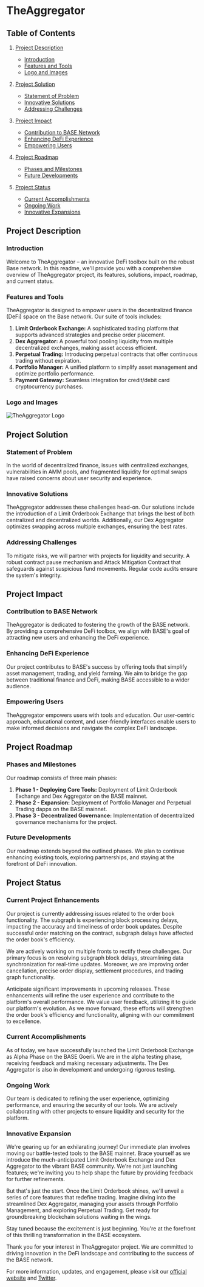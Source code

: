 # TheAggregator

## Table of Contents
1. [Project Description](#project-description)
   - [Introduction](#introduction)
   - [Features and Tools](#features-and-tools)
   - [Logo and Images](#logo-and-images)
   
2. [Project Solution](#project-solution)
   - [Statement of Problem](#statement-of-problem)
   - [Innovative Solutions](#innovative-solutions)
   - [Addressing Challenges](#addressing-challenges)
   
3. [Project Impact](#project-impact)
   - [Contribution to BASE Network](#contribution-to-base-network)
   - [Enhancing DeFi Experience](#enhancing-defi-experience)
   - [Empowering Users](#empowering-users)
   
4. [Project Roadmap](#project-roadmap)
   - [Phases and Milestones](#phases-and-milestones)
   - [Future Developments](#future-developments)
   
5. [Project Status](#project-status)
   - [Current Accomplishments](#current-accomplishments)
   - [Ongoing Work](#ongoing-work)
   - [Innovative Expansions](#innovative-expansions)

## Project Description

### Introduction
Welcome to TheAggregator – an innovative DeFi toolbox built on the robust Base network. In this readme, we'll provide you with a comprehensive overview of TheAggregator project, its features, solutions, impact, roadmap, and current status.

### Features and Tools
TheAggregator is designed to empower users in the decentralized finance (DeFi) space on the Base network. Our suite of tools includes:

1. **Limit Orderbook Exchange:** A sophisticated trading platform that supports advanced strategies and precise order placement.
2. **Dex Aggregator:** A powerful tool pooling liquidity from multiple decentralized exchanges, making asset access efficient.
3. **Perpetual Trading:** Introducing perpetual contracts that offer continuous trading without expiration.
4. **Portfolio Manager:** A unified platform to simplify asset management and optimize portfolio performance.
5. **Payment Gateway:** Seamless integration for credit/debit card cryptocurrency purchases.

### Logo and Images
![TheAggregator Logo](/images/logo.png)

## Project Solution

### Statement of Problem
In the world of decentralized finance, issues with centralized exchanges, vulnerabilities in AMM pools, and fragmented liquidity for optimal swaps have raised concerns about user security and experience.

### Innovative Solutions
TheAggregator addresses these challenges head-on. Our solutions include the introduction of a Limit Orderbook Exchange that brings the best of both centralized and decentralized worlds. Additionally, our Dex Aggregator optimizes swapping across multiple exchanges, ensuring the best rates.

### Addressing Challenges
To mitigate risks, we will partner with projects for liquidity and security. A robust contract pause mechanism and Attack Mitigation Contract that safeguards against suspicious fund movements. Regular code audits ensure the system's integrity.

## Project Impact

### Contribution to BASE Network
TheAggregator is dedicated to fostering the growth of the BASE network. By providing a comprehensive DeFi toolbox, we align with BASE's goal of attracting new users and enhancing the DeFi experience.

### Enhancing DeFi Experience
Our project contributes to BASE's success by offering tools that simplify asset management, trading, and yield farming. We aim to bridge the gap between traditional finance and DeFi, making BASE accessible to a wider audience.

### Empowering Users
TheAggregator empowers users with tools and education. Our user-centric approach, educational content, and user-friendly interfaces enable users to make informed decisions and navigate the complex DeFi landscape.

## Project Roadmap

### Phases and Milestones
Our roadmap consists of three main phases:

1. **Phase 1 - Deploying Core Tools:** Deployment of Limit Orderbook Exchange and Dex Aggregator on the BASE mainnet.
2. **Phase 2 - Expansion:** Deployment of Portfolio Manager and Perpetual Trading dapps on the BASE mainnet.
3. **Phase 3 - Decentralized Governance:** Implementation of decentralized governance mechanisms for the project.

### Future Developments
Our roadmap extends beyond the outlined phases. We plan to continue enhancing existing tools, exploring partnerships, and staying at the forefront of DeFi innovation.

## Project Status

### Current Project Enhancements

Our project is currently addressing issues related to the order book functionality. The subgraph is experiencing block processing delays, impacting the accuracy and timeliness of order book updates. Despite successful order matching on the contract, subgraph delays have affected the order book's efficiency.

We are actively working on multiple fronts to rectify these challenges. Our primary focus is on resolving subgraph block delays, streamlining data synchronization for real-time updates. Moreover, we are improving order cancellation, precise order display, settlement procedures, and trading graph functionality.

Anticipate significant improvements in upcoming releases. These enhancements will refine the user experience and contribute to the platform's overall performance. We value user feedback, utilizing it to guide our platform's evolution. As we move forward, these efforts will strengthen the order book's efficiency and functionality, aligning with our commitment to excellence.

### Current Accomplishments
As of today, we have successfully launched the Limit Orderbook Exchange as Alpha Phase on the BASE Goerli. We are in the alpha testing phase, receiving feedback and making necessary adjustments. The Dex Aggregator is also in development and undergoing rigorous testing.

### Ongoing Work
Our team is dedicated to refining the user experience, optimizing performance, and ensuring the security of our tools. We are actively collaborating with other projects to ensure liquidity and security for the platform.

### Innovative Expansion
We're gearing up for an exhilarating journey! Our immediate plan involves moving our battle-tested tools to the BASE mainnet. Brace yourself as we introduce the much-anticipated Limit Orderbook Exchange and Dex Aggregator to the vibrant BASE community. We're not just launching features; we're inviting you to help shape the future by providing feedback for further refinements.

But that's just the start. Once the Limit Orderbook shines, we'll unveil a series of core features that redefine trading. Imagine diving into the streamlined Dex Aggregator, managing your assets through Portfolio Management, and exploring Perpetual Trading. Get ready for groundbreaking blockchain solutions waiting in the wings.

Stay tuned because the excitement is just beginning. You're at the forefront of this thrilling transformation in the BASE ecosystem.

Thank you for your interest in TheAggregator project. We are committed to driving innovation in the DeFi landscape and contributing to the success of the BASE network.

For more information, updates, and engagement, please visit our [official website](http://theaggregator.xyz/) and [Twitter](https://twitter.com/theaggregator_).
```
